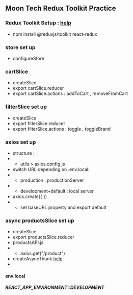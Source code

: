 ## Moon Tech Redux Toolkit Practice

### Redux Toolkit Setup : [help](https://redux-toolkit.js.org/tutorials/quick-start#usage-summary)

- npm install @reduxjs/toolkit react-redux

### store set up

- configureStore

### cartSlice

- createSlice
- export cartSlice.reducer
- export cartSlice.actions : addToCart , removeFromCart

### filterSlice set up

- createSlice
- export filterSlice.reducer
- export filterSlice.actions : toggle , toggleBrand

### axios set up

- structure :
- - utils > axios.config.js
- switch URL depending on .env.local:
- - production : productionServer
- - development+default : local server
- axios.create({ })
- - set baseURL property and export default

### async productsSlice set up

- createSlice
- export productsSlice.reducer
- productsAPI.js
- - axios.get("/product")
- createAsyncThunk [help](https://redux-toolkit.js.org/api/createAsyncThunk)
-

#### env.local

##### REACT_APP_ENVIRONMENT=DEVELOPMENT

